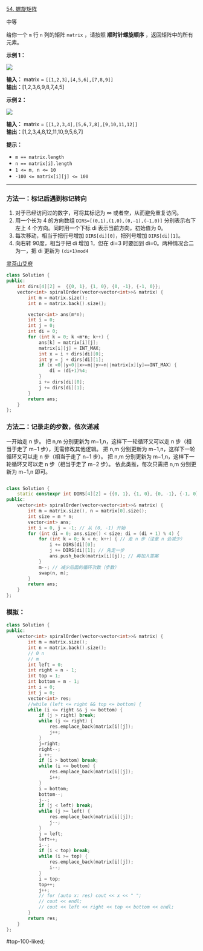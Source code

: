 [54. 螺旋矩阵](https://leetcode.cn/problems/spiral-matrix/)

中等

给你一个 `m` 行 `n` 列的矩阵 `matrix` ，请按照 **顺时针螺旋顺序** ，返回矩阵中的所有元素。

**示例 1：**

![](https://assets.leetcode.com/uploads/2020/11/13/spiral1.jpg)

**输入：** matrix = `[[1,2,3],[4,5,6],[7,8,9]]`  
**输出：**[1,2,3,6,9,8,7,4,5]

**示例 2：**

![](https://assets.leetcode.com/uploads/2020/11/13/spiral.jpg)

**输入：** matrix = `[[1,2,3,4],[5,6,7,8],[9,10,11,12]]`  
**输出：**[1,2,3,4,8,12,11,10,9,5,6,7]

**提示：**

- `m == matrix.length`
- `n == matrix[i].length`
- `1 <= m, n <= 10`
- `-100 <= matrix[i][j] <= 100`
---- ----
### 方法一：标记后遇到标记转向

1. 对于已经访问过的数字，可将其标记为 ∞ 或者空，从而避免重复访问。
2. 用一个长为 4 的方向数组 `DIRS=[(0,1),(1,0),(0,−1),(−1,0)]` 分别表示右下左上 4 个方向。同时用一个下标 di 表示当前方向，初始值为 0。
3. 每次移动，相当于把行号增加 `DIRS[di][0]`，把列号增加 `DIRS[di][1]`。
4. 向右转 90度，相当于把 di 增加 1，但在 di=3 时要回到 di=0。两种情况合二为一，把 di 更新为 `(di+1)mod4`

[灵茶山艾府](https://leetcode.cn/problems/spiral-matrix/solutions/2966229/liang-chong-fang-fa-jian-ji-gao-xiao-pyt-4wzk/)
```cpp
class Solution {
public:
    int dirs[4][2] =  {{0, 1}, {1, 0}, {0, -1}, {-1, 0}}; 
    vector<int> spiralOrder(vector<vector<int>>& matrix) {
        int m = matrix.size();
        int n = matrix.back().size();

        vector<int> ans(m*n);
        int i = 0;
        int j = 0;
        int di = 0;
        for (int k = 0; k <m*n; k++) {
            ans[k] = matrix[i][j];
            matrix[i][j] = INT_MAX;
            int x = i + dirs[di][0];
            int y = j + dirs[di][1];
            if (x <0||y<0||x>=m||y>=n||matrix[x][y]==INT_MAX) {
                di = (di+1)%4;
            }
            i += dirs[di][0];
            j += dirs[di][1];
        }
        return ans;
    }
};
```
### 方法二：记录走的步数，依次递减
一开始走 n 步。
把 n,m 分别更新为 m−1,n，这样下一轮循环又可以走 n 步（相当于走了 m−1 步），无需修改其他逻辑。
把 n,m 分别更新为 m−1,n，这样下一轮循环又可以走 n 步（相当于走了 n−1 步）。
把 n,m 分别更新为 m−1,n，这样下一轮循环又可以走 n 步（相当于走了 m−2 步）。
依此类推，每次只需把 n,m 分别更新为 m−1,n 即可。
```cpp

class Solution {
    static constexpr int DIRS[4][2] = {{0, 1}, {1, 0}, {0, -1}, {-1, 0}}; // 右下左上
public:
    vector<int> spiralOrder(vector<vector<int>>& matrix) {
        int m = matrix.size(), n = matrix[0].size();
        int size = m * n;
        vector<int> ans;
        int i = 0, j = -1; // 从 (0, -1) 开始
        for (int di = 0; ans.size() < size; di = (di + 1) % 4) {
            for (int k = 0; k < n; k++) { // 走 n 步（注意 n 会减少）
                i += DIRS[di][0];
                j += DIRS[di][1]; // 先走一步
                ans.push_back(matrix[i][j]); // 再加入答案
            }
            m--; // 减少后面的循环次数（步数）
            swap(n, m);
        }
        return ans;
    }
};
```
### 模拟：
```cpp
class Solution {
public:
    vector<int> spiralOrder(vector<vector<int>>& matrix) {
        int m = matrix.size();
        int n = matrix.back().size();
        // 0 n
        // m
        int left = 0;
        int right = n - 1;
        int top = 1;
        int bottom = m - 1;
        int i = 0;
        int j = 0;
        vector<int> res;
        //while (left <= right && top <= bottom) {
        while (i <= right && j <= bottom) {
            if (j > right) break;
            while (j <= right) {
                res.emplace_back(matrix[i][j]);
                j++;
            }
            j=right;
            right--;
            i ++;
            if (i > bottom) break;
            while (i <= bottom) {
                res.emplace_back(matrix[i][j]);
                i++;
            }
            i = bottom;
            bottom--;
            j--;
            if (j < left) break;
            while (j >= left) {
                res.emplace_back(matrix[i][j]);
                j--;
            }
            j = left;
            left++;
            i--;
            if (i < top) break;
            while (i >= top) {
                res.emplace_back(matrix[i][j]);
                i--;
            }
            i = top;
            top++;
            j++;
            // for (auto x: res) cout << x << " ";
            // cout << endl;
            // cout << left << right << top << bottom << endl;
        }
        return res;
    }
};
```

#top-100-liked;